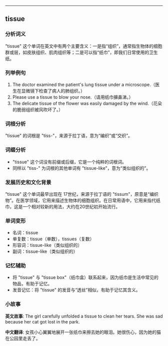 
---------------
## tissue
### 分析词义
"tissue" 这个单词在英文中有两个主要含义：一是指“组织”，通常指生物体的细胞群或层，如皮肤组织、肌肉组织等；二是可以指“纸巾”，即我们日常使用的卫生纸。

### 列举例句
1. The doctor examined the patient's lung tissue under a microscope.（医生在显微镜下检查了病人的肺组织。）
2. Please use a tissue to blow your nose.（请用纸巾擤鼻涕。）
3. The delicate tissue of the flower was easily damaged by the wind.（花朵的脆弱组织被风吹坏了。）

### 词根分析
"tissue" 的词根是 "tiss-"，来源于拉丁语，意为“编织”或“交织”。

### 词缀分析
- "tissue" 这个词没有前缀或后缀，它是一个纯粹的词根词。
- 同样以 "tiss-" 为词根的其他单词有 "tissue-like"，意为“类似组织的”。

### 发展历史和文化背景
"tissue" 这个单词最早出现在 17世纪，来源于拉丁语的 "tissum"，原意是“编织物”。在医学领域，它用来描述生物体的细胞组织。在日常用语中，它用来指代纸巾，这是一个相对较新的用法，大约在20世纪初开始流行。

### 单词变形
- 名词：tissue
- 单复数：tissue（单数），tissues（复数）
- 形容词：tissue-like（类似组织的）
- 副词：tissue-like（类似组织的）

### 记忆辅助
- 将 "tissue" 与 "tissue box"（纸巾盒）联系起来，因为纸巾是生活中常见的物品，有助于记忆。
- 发音记忆：将 "tissue" 的发音与“透丝”相似，有助于记忆其含义。

### 小故事
**英文故事**:
The girl carefully unfolded a tissue to clean her tears. She was sad because her cat got lost in the park.

**中文翻译**:
女孩小心翼翼地展开一张纸巾来擦去她的眼泪。她很伤心，因为她的猫在公园里走丢了。

